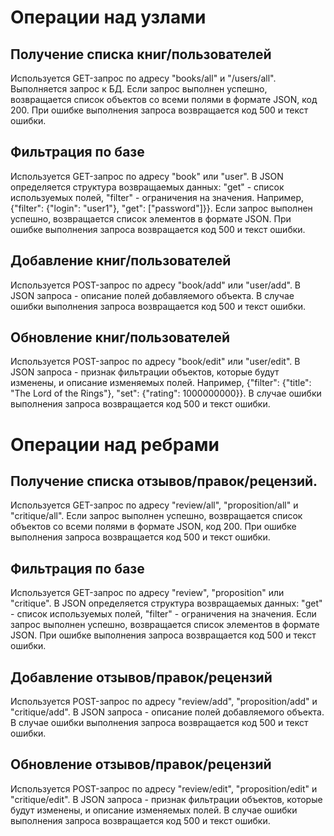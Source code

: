 # Операции над узлами
## Получение списка книг/пользователей
Используется GET-запрос по адресу "books/all" и "/users/all".
Выполняется запрос к БД. Если запрос выполнен успешно, возвращается список объектов со всеми полями в формате JSON, код 200.
При ошибке выполнения запроса возвращается код 500 и текст ошибки.

## Фильтрация по базе
Используется GET-запрос по адресу "book" или "user".
В JSON определяется структура возвращаемых данных: "get" - список используемых полей, "filter" - ограничения на значения.
Например, {"filter": {"login": "user1"}, "get": ["password"]}}.
Если запрос выполнен успешно, возвращается список элементов в формате JSON.
При ошибке выполнения запроса возвращается код 500 и текст ошибки.

## Добавление книг/пользователей
Используется POST-запрос по адресу "book/add" или "user/add". В JSON запроса - описание полей добавляемого объекта.
В случае ошибки выполнения запроса возвращается код 500 и текст ошибки.

## Обновление книг/пользователей
Используется POST-запрос по адресу "book/edit" или "user/edit".
В JSON запроса - признак фильтрации объектов, которые будут изменены, и описание изменяемых полей.
Например, {"filter": {"title": "The Lord of the Rings"}, "set": {"rating": 1000000000}}.
В случае ошибки выполнения запроса возвращается код 500 и текст ошибки.

# Операции над ребрами
## Получение списка отзывов/правок/рецензий.
Используется GET-запрос по адресу "review/all", "proposition/all" и "critique/all".
Если запрос выполнен успешно, возвращается список объектов со всеми полями в формате JSON, код 200.
При ошибке выполнения запроса возвращается код 500 и текст ошибки.

## Фильтрация по базе
Используется GET-запрос по адресу "review", "proposition" или "critique".
В JSON определяется структура возвращаемых данных: "get" - список используемых полей, "filter" - ограничения на значения.
Если запрос выполнен успешно, возвращается список элементов в формате JSON.
При ошибке выполнения запроса возвращается код 500 и текст ошибки.

## Добавление отзывов/правок/рецензий
Используется POST-запрос по адресу "review/add", "proposition/add" и "critique/add".
В JSON запроса - описание полей добавляемого объекта.
В случае ошибки выполнения запроса возвращается код 500 и текст ошибки.

## Обновление отзывов/правок/рецензий
Используется POST-запрос по адресу "review/edit", "proposition/edit" и "critique/edit".
В JSON запроса - признак фильтрации объектов, которые будут изменены, и описание изменяемых полей.
В случае ошибки выполнения запроса возвращается код 500 и текст ошибки.
